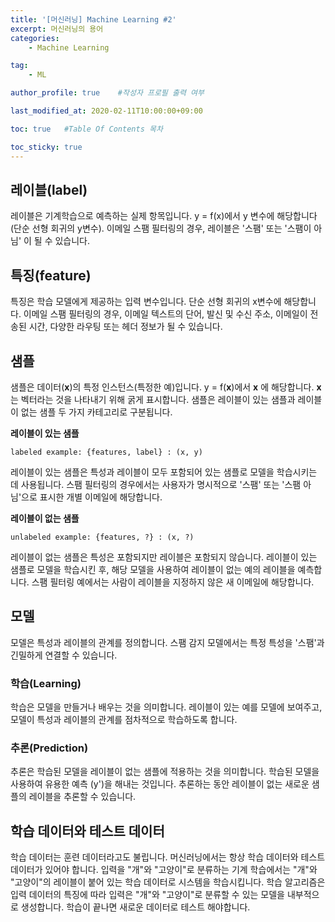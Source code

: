 ```yaml
---
title: '[머신러닝] Machine Learning #2' 
excerpt: 머신러닝의 용어
categories:
    - Machine Learning

tag:
    - ML

author_profile: true    #작성자 프로필 출력 여부

last_modified_at: 2020-02-11T10:00:00+09:00

toc: true   #Table Of Contents 목차 

toc_sticky: true
---
```


## 레이블(label)
레이블은 기계학습으로 예측하는 실제 항목입니다. y = f(x)에서 y 변수에 해당합니다(단순 선형 회귀의 y변수).
이메일 스팸 필터링의 경우, 레이블은 '스팸' 또는 '스팸이 아님' 이 될 수 있습니다.

## 특징(feature)
특징은 학습 모델에게 제공하는 입력 변수입니다. 단순 선형 회귀의 x변수에 해당합니다. 
이메일 스팸 필터링의 경우, 이메일 텍스트의 단어, 발신 및 수신 주소, 이메일이 전송된 시간, 다양한 라우팅 또는 헤더 정보가 될 수 있습니다.

## 샘플
샘플은 데이터(__x__)의 특정 인스턴스(특정한 예)입니다. y = f(__x__)에서 __x__ 에 해당합니다. __x__ 는 벡터라는 것을 나타내기 위해 굵게 표시합니다. 샘플은 레이블이 있는 샘플과 레이블이 없는 샘플 두 가지 카테고리로 구분됩니다.

__레이블이 있는 샘플__

```
labeled example: {features, label} : (x, y)
```

레이블이 있는 샘플은 특성과 레이블이 모두 포함되어 있는 샘플로 모델을 학습시키는 데 사용됩니다. 
스팸 필터링의 경우에서는 사용자가 명시적으로 '스팸' 또는 '스팸 아님'으로 표시한 개별 이메일에 해당합니다.

__레이블이 없는 샘플__

```
unlabeled example: {features, ?} : (x, ?)
```

레이블이 없는 샘플은 특성은 포함되지만 레이블은 포함되지 않습니다. 레이블이 있는 샘플로 모델을 학습시킨 후, 
해당 모델을 사용하여 레이블이 없는 예의 레이블을 예측합니다. 
스팸 필터링 예에서는 사람이 레이블을 지정하지 않은 새 이메일에 해당합니다. 

## 모델
모델은 특성과 레이블의 관계를 정의합니다. 스팸 감지 모델에서는 특정 특성을 '스팸'과 긴밀하게 연결할 수 있습니다. 

### 학습(Learning)
학습은 모델을 만들거나 배우는 것을 의미합니다. 레이블이 있는 예를 모델에 보여주고, 모델이 특성과 레이블의 관계를 점차적으로 학습하도록 합니다.

### 추론(Prediction)
추론은 학습된 모델을 레이블이 없는 샘플에 적용하는 것을 의미합니다. 학습된 모델을 사용하여 유용한 예측 (y')을 해내는 것입니다. 추론하는 동안 레이블이 없는 새로운 샘플의 레이블을 추론할 수 있습니다.

## 학습 데이터와 테스트 데이터
학습 데이터는 훈련 데이터라고도 불립니다. 머신러닝에서는 항상 학습 데이터와 테스트 데이터가 있어야 합니다. 입력을 "개"와 "고양이"로 분류하는 기계 학습에서는 "개"와 "고양이"의 레이블이 붙어 있는 학습 데이터로 시스템을 학습시킵니다. 학습 알고리즘은 입력 데이터의 특징에 따라 입력은 "개"와 "고양이"로 분류할 수 있는 모델을 내부적으로 생성합니다. 학습이 끝나면 새로운 데이터로 테스트 해야합니다. 